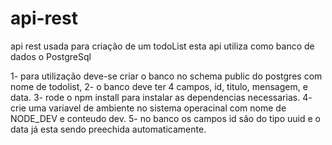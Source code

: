 # api-rest
api rest usada para criação de um todoList
esta api utiliza como banco de dados o PostgreSql

1- para utilização deve-se criar o banco no schema public do postgres com nome de todolist,
2- o banco deve ter 4 campos, id, titulo, mensagem, e data.
3- rode o npm install para instalar as dependencias necessarias.
4- crie uma variavel de ambiente no sistema operacinal com nome de NODE_DEV e conteudo dev.
5- no banco os campos id são do tipo uuid e o data já esta sendo preechida automaticamente.
